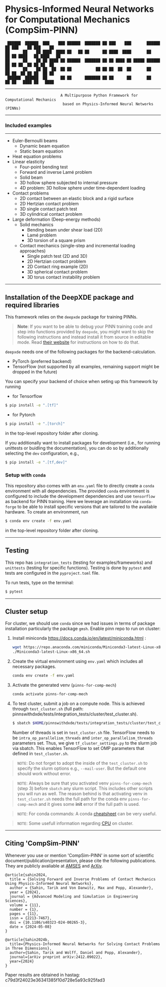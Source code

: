 # Physics-Informed Neural Networks for Computational Mechanics (CompSim-PINN)                                                                                            
```
 ██████  ██████  ███    ███ ██████  ███████ ██ ███    ███       ██████  ██ ███    ██ ███    ██
██      ██    ██ ████  ████ ██   ██ ██      ██ ████  ████       ██   ██ ██ ████   ██ ████   ██
██      ██    ██ ██ ████ ██ ██████  ███████ ██ ██ ████ ██ █████ ██████  ██ ██ ██  ██ ██ ██  ██
██      ██    ██ ██  ██  ██ ██           ██ ██ ██  ██  ██       ██      ██ ██  ██ ██ ██  ██ ██
 ██████  ██████  ██      ██ ██      ███████ ██ ██      ██       ██      ██ ██   ████ ██   ████                        
```
--------------------------------------------------------------------------------------
                             A Multipurpose Python Framework for Computational Mechanics
                              based on Physics-Informed Neural Networks (PINNs)
--------------------------------------------------------------------------------------                                  
### Included examples
---
- Euler-Bernoulli beams
  - Dynamic beam equation
  - Static beam equation
- Heat equation problems
- Linear elasticity
  - Four-point bending test
  - Forward and inverse Lamé problem
  - Solid beam
  - 3D hollow sphere subjected to internal pressure
  - 4D problem: 3D hollow sphere under time-dependent loading
- Contact problems
  - 2D contact between an elastic block and a rigid surface
  - 2D Hertzian contact problem
  - 3D single contact patch test
  - 3D cylindrical contact problem
- Large deformation (Deep-energy methods)
  - Solid mechanics
    - Bending beam under shear load (2D)
    - Lamé problem
    - 3D torsion of a square prism
  - Contact mechanics (single-step and incremental loading approaches)
    - Single patch test (2D and 3D)
    - 2D Hertzian contact problem 
    - 2D Contact ring example (2D)
    - 3D spherical contact problem
    - 3D torus contact instability problem
---

## Installation of the DeepXDE package and required libraries

This framework relies on the `deepxde` package for training PINNs.

> **Note**: If you want to be able to debug your PINN training code and step 
> into functions provided by `deepxde`, you might want to skip the following
> instructions and instead install it from source in editable mode.
> Read [their website](https://deepxde.readthedocs.io/en/latest/user/installation.html) 
> for instructions on how to do that.

`deepxde` needs one of the following packages for the backend-calculation.  
- PyTorch (preferred backend)
- TensorFlow (not supported by all examples, remaining support might be dropped in the future)

You can specify your backend of choice when seting up this framework by running
* for Tensorflow
```bash
$ pip install -e ".[tf]"
```
* for Pytorch
```bash
$ pip install -e ".[torch]"
```
in the top-level repository folder after cloning.

If you additionally want to install packages for development (i.e., for running unittests or buidling the documentation), you can do so by additionally selecting the `dev` configuration, e.g., 
```bash
$ pip install -e ".[tf,dev]"
```

### Setup with `conda` 
This repository also comes with an `env.yaml` file to directly create a `conda` environment with all dependencies. 
The provided `conda` environment is configured to include the development dependencies and use `tensorflow` as backend for PINN training.
Here we leverage an installation via `conda-forge` to be able to install specific versions that are tailored to the available hardware.
To create an environment, run 
```bash
$ conda env create -f env.yaml
```
in the top-level repository folder after cloning.

---

## Testing

This repo has `integration_tests` (testing for examples/frameworks) and `unittests` (testing for specific functions). 
Testing is done by `pytest` and tests are configured in the `pyproject.toml` file. 

To run tests, type on the terminal:
```bash
$ pytest
```

---

## Cluster setup
For cluster, we should use `conda` since we had issues in terms of package installation particularly the package `gmsh`.  Enable pinn repo to run on cluster:

1. Install miniconda https://docs.conda.io/en/latest/miniconda.html :

    ```bash
    wget https://repo.anaconda.com/miniconda/Miniconda3-latest-Linux-x86_64.sh
    ./Miniconda3-latest-Linux-x86_64.sh
    ```
2. Create the virtual environment using `env.yaml` which includes all necessary packages. 
    ```bash
    conda env create -f env.yaml
    ```

3. Activate the generated venv (`pinns-for-comp-mech`) 
    ```bash
    conda activate pinns-for-comp-mech
    ```
4. To test cluster, submit a job on a compute node. This is achieved through `test_cluster.sh` (full path: pinnswithdxde/tests/integration_tests/cluster/test_cluster.sh).

    ```bash
    $ sbatch $HOME/pinnswithdxde/tests/integration_tests/cluster/test_cluster.sh
    ```
    Number of threads is set in `test_cluster.sh` file. TensorFlow needs to be `intra_op_parallelism_threads` and `inter_op_parallelism_threads` parameters set. Thus, we give  `tf_cluster_settings.py` to the slurm job via sbatch. This enables TensorFlow to set OMP parameters that defined in `test_cluster.sh`.

> `NOTE`: Do not forget to adopt the inside of the `test_cluster.sh` to specify the slurm options e.g., `--mail-user`. But the default one should work without error. 

> `NOTE`: Always be sure that you activated venv `pinns-for-comp-mech` (step 3) before `sbatch` any slurm script. This includes other scripts you will run as well. The reason behind is that activating venv in `test_cluster.sh` needs the full path for the conda env `pinns-for-comp-mech` and it gives some **init** error if the full path is used.  

> `NOTE`: For conda commands: A conda [cheatsheet](https://docs.conda.io/projects/conda/en/latest/_downloads/843d9e0198f2a193a3484886fa28163c/conda-cheatsheet.pdf) can be very useful. 

> `NOTE`: Some usefull information regarding [CPU](https://github.com/PrincetonUniversity/slurm_mnist/tree/master/cpu_only#readme) on cluster. 

---

## Citing 'CompSim-PINN'

Whenever you use or mention 'CompSim-PINN' in some sort of scientific document/publication/presentation, please cite the following publications. They are publicly avaliable at [AMSES](https://amses-journal.springeropen.com/articles/10.1186/s40323-024-00265-3) and [ArXiv](https://arxiv.org/abs/2412.09022).

```
@article{sahin2024,
  title = {Solving Forward and Inverse Problems of Contact Mechanics Using Physics-Informed Neural Networks},
  author = {Sahin, Tarik and Von Danwitz, Max and Popp, Alexander},
  year = {2024},
  journal = {Advanced Modeling and Simulation in Engineering Sciences},
  volume = {11},
  number = {1},
  pages = {11},
  issn = {2213-7467},
  doi = {10.1186/s40323-024-00265-3},
  date = {2024-05-08}
}

@article{Sahin2024b,
  title={Physics-Informed Neural Networks for Solving Contact Problems in Three Dimensions},
  author={Sahin, Tarik and Wolff, Daniel and Popp, Alexander},
  journal={arXiv preprint arXiv:2412.09022},
  year={2024}
}
```

Paper results are obtained in hastag: c79d3f24023e36341385f10d728e5a93c925fad3
